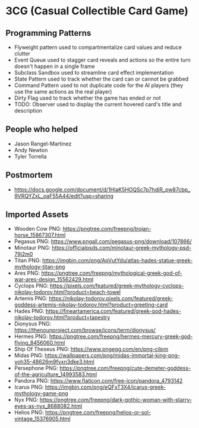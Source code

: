 # 3CG (Casual Collectible Card Game)

## Programming Patterns
- Flyweight pattern used to compartmentalize card values and reduce clutter
- Event Queue used to stagger card reveals and actions so the entire turn doesn't happen in a single frame
- Subclass Sandbox used to streamline card effect implementation
- State Pattern used to track whether the card can or cannot be grabbed
- Command Pattern used to not duplicate code for the AI players (they use the same actions as the real player)
- Dirty Flag used to track whether the game has ended or not
- TODO: Observer used to display the current hovered card's title and description

## People who helped
- Jason Rangel-Martinez
- Andy Newton
- Tyler Torrella

## Postmortem
- https://docs.google.com/document/d/1HlaK5HOQSc7p7hdjR_pw87cbp_9VRQYZxL_oaF55A44/edit?usp=sharing

## Imported Assets
- Wooden Cow PNG: https://pngtree.com/freepng/trojan-horse_15867307.html
- Pegasus PNG: https://www.pngall.com/pegasus-png/download/107866/
- Minotaur PNG: https://officialpsds.com/minotaur-greek-mythology-psd-79j2m0
- Titan PNG: https://imgbin.com/png/ApVutYdu/atlas-hades-statue-greek-mythology-titan-png
- Ares PNG: https://pngtree.com/freepng/mythological-greek-god-of-war-ares-design_15562429.html
- Cyclops PNG: https://pixels.com/featured/greek-mythology-cyclops-nikolay-todorov.html?product=beach-towel
- Artemis PNG: https://nikolay-todorov.pixels.com/featured/greek-goddess-artemis-nikolay-todorov.html?product=greeting-card
- Hades PNG: https://fineartamerica.com/featured/greek-god-hades-nikolay-todorov.html?product=tapestry
- Dionysus PNG: https://thenounproject.com/browse/icons/term/dionysus/
- Hermes PNG: https://pngtree.com/freepng/hermes-mercury-greek-god-flying_8456060.html
- Ship Of Theseus PNG: https://www.pngegg.com/en/png-cilpm
- Midas PNG: https://wallpapers.com/png/midas-immortal-king-png-voh35-48626m9fvxn3dke3.html
- Persephone PNG: https://pngtree.com/freepng/cute-demeter-goddess-of-the-agriculture_14993583.html
- Pandora PNG: https://www.flaticon.com/free-icon/pandora_4793142
- Icarus PNG: https://imgbin.com/png/eQFxT3X4/icarus-greek-mythology-game-png
- Nyx PNG: https://pngtree.com/freepng/dark-gothic-woman-with-starry-eyes-as-nyx_8688082.html
- Helios PNG: https://pngtree.com/freepng/helios-or-sol-vintage_15376905.html